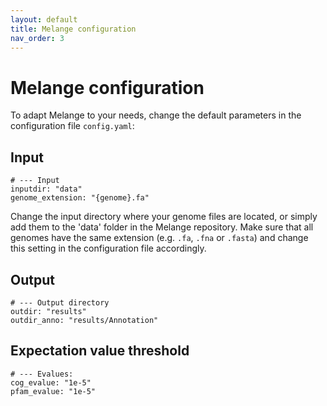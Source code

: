 ```yaml
---
layout: default
title: Melange configuration
nav_order: 3
---
```


# Melange configuration
To adapt Melange to your needs, change the default parameters in the configuration file `config.yaml`:

## Input
    # --- Input
    inputdir: "data"
    genome_extension: "{genome}.fa" 

Change the input directory where your genome files are located, or simply add them to the 'data' folder in the Melange repository.
Make sure that all genomes have the same extension (e.g. `.fa`, `.fna` or `.fasta`) and change this setting in the configuration file accordingly.

## Output
    # --- Output directory
    outdir: "results" 
    outdir_anno: "results/Annotation" 

## Expectation value threshold
    # --- Evalues:
    cog_evalue: "1e-5"
    pfam_evalue: "1e-5"
